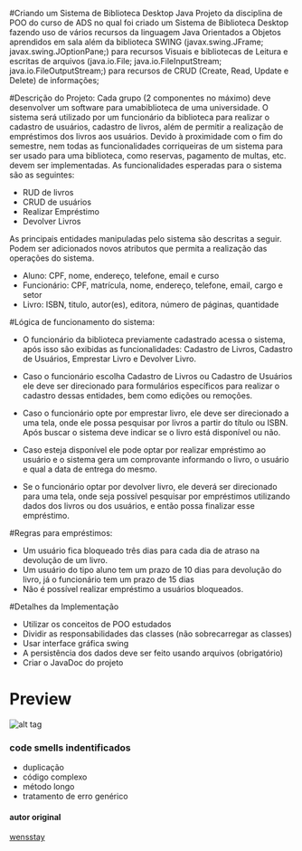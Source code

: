 #Criando um Sistema de Biblioteca Desktop Java
Projeto da disciplina de POO do curso de ADS no qual foi criado um Sistema de Biblioteca Desktop fazendo uso de vários recursos da linguagem Java Orientados a Objetos aprendidos em sala além da biblioteca SWING (javax.swing.JFrame; javax.swing.JOptionPane;) para recursos Visuais e bibliotecas de Leitura e escritas de arquivos (java.io.File; java.io.FileInputStream; java.io.FileOutputStream;) para recursos de CRUD (Create, Read, Update e Delete) de informações;
  
#Descrição do Projeto:
Cada grupo (2 componentes no máximo) deve desenvolver um software para umabiblioteca de uma universidade. O sistema será utilizado por um funcionário da biblioteca para realizar o cadastro de usuários, cadastro de livros, além de permitir a realização de empréstimos dos livros aos usuários. Devido à proximidade com o fim do semestre, nem todas as funcionalidades corriqueiras de um sistema para ser usado para uma biblioteca, como reservas, pagamento de multas, etc. devem ser implementadas. As funcionalidades esperadas para o sistema são as seguintes:

- RUD de livros
- CRUD de usuários
- Realizar Empréstimo
- Devolver Livros

As principais entidades manipuladas pelo sistema são descritas a seguir. Podem ser adicionados novos atributos que permita a realização das operações do sistema.

- Aluno: CPF, nome, endereço, telefone, email e curso
- Funcionário: CPF, matrícula, nome, endereço, telefone, email, cargo e setor
- Livro: ISBN, titulo, autor(es), editora, número de páginas, quantidade

#Lógica de funcionamento do sistema:
- O funcionário da biblioteca previamente cadastrado acessa o sistema, após isso são exibidas as funcionalidades: Cadastro de Livros, Cadastro de Usuários, Emprestar Livro e Devolver Livro. 

- Caso o funcionário escolha Cadastro de Livros ou Cadastro de Usuários ele deve ser direcionado para formulários específicos para realizar o cadastro dessas entidades, bem como edições ou remoções. 

- Caso o funcionário opte por emprestar livro, ele deve ser direcionado a uma tela, onde ele possa pesquisar por livros a partir do título ou ISBN. Após buscar o sistema deve indicar se o livro está disponível ou não. 

- Caso esteja disponível ele pode optar por realizar empréstimo ao usuário e o sistema gera um comprovante informando o livro, o usuário e qual a data de entrega do mesmo. 

- Se o funcionário optar por devolver livro, ele deverá ser direcionado para uma tela, onde seja possível pesquisar por empréstimos utilizando dados dos livros ou dos usuários, e então possa finalizar esse empréstimo.

#Regras para empréstimos:

- Um usuário fica bloqueado três dias para cada dia de atraso na devolução de um livro.
- Um usuário do tipo aluno tem um prazo de 10 dias para devolução do livro, já o funcionário tem um prazo de 15 dias
- Não é possível realizar empréstimo a usuários bloqueados.

#Detalhes da Implementação

- Utilizar os conceitos de POO estudados
- Dividir as responsabilidades das classes (não sobrecarregar as classes)
- Usar interface gráfica swing
- A persistência dos dados deve ser feito usando arquivos (obrigatório)
- Criar o JavaDoc do projeto

# Preview
![alt tag](https://github.com/wensttay/BibliotecaDaPOO/blob/master/preview.png)

### code smells indentificados

* duplicação
* código complexo
* método longo
* tratamento de erro genérico

#### autor original

[wensstay](https://github.com/wensttay)

